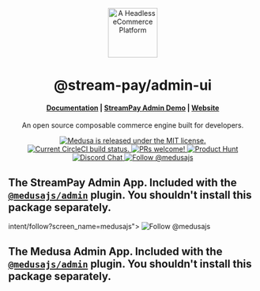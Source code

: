 <p align="center">
  <a href="https://www.streampayments.app">
    <img alt="A Headless eCommerce Platform" src="https://i.imgur.com/xcmTyPZ.png" width="100" />
  </a>
</p>
<h1 align="center">
  @stream-pay/admin-ui
</h1>

<h4 align="center">
  <a href="https://docs.streamcommerce.app/">Documentation</a> |
  <a href="https://demo.streamcommerce.app/">StreamPay Admin Demo</a> |
  <a href="https://www.streamcommerce.app">Website</a>
</h4>

<p align="center">
An open source composable commerce engine built for developers.
</p>
<p align="center">
  <a href="https://github.com/medusajs/medusa/blob/master/LICENSE">
    <img src="https://img.shields.io/badge/license-MIT-blue.svg" alt="Medusa is released under the MIT license." />
  </a>
  <a href="https://circleci.com/gh/medusajs/medusa">
    <img src="https://circleci.com/gh/medusajs/medusa.svg?style=shield" alt="Current CircleCI build status." />
  </a>
  <a href="https://github.com/medusajs/medusa/blob/master/CONTRIBUTING.md">
    <img src="https://img.shields.io/badge/PRs-welcome-brightgreen.svg?style=flat" alt="PRs welcome!" />
  </a>
    <a href="https://www.producthunt.com/posts/medusa"><img src="https://img.shields.io/badge/Product%20Hunt-%231%20Product%20of%20the%20Day-%23DA552E" alt="Product Hunt"></a>
  <a href="https://discord.gg/xpCwq3Kfn8">
    <img src="https://img.shields.io/badge/chat-on%20discord-7289DA.svg" alt="Discord Chat" />
  </a>
  <a href="https://twitter.com/intent/follow?screen_name=medusajs">
    <img src="https://img.shields.io/twitter/follow/medusajs.svg?label=Follow%20@medusajs" alt="Follow @medusajs" />
  </a>
</p>

## The StreamPay Admin App. Included with the [`@medusajs/admin`](https://www.npmjs.com/package/@medusajs/admin) plugin. You shouldn't install this package separately.
intent/follow?screen_name=medusajs">
    <img src="https://img.shields.io/twitter/follow/medusajs.svg?label=Follow%20@medusajs" alt="Follow @medusajs" />
  </a>
</p>

## The Medusa Admin App. Included with the [`@medusajs/admin`](https://www.npmjs.com/package/@medusajs/admin) plugin. You shouldn't install this package separately.
